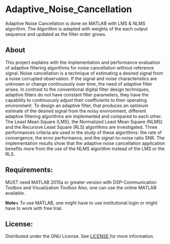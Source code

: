 # Adaptive_Noise_Cancellation
Adaptive Noise Cancellation is done on MATLAB with LMS &amp; NLMS algorithm. The Algorithm is adapted with weights of the each output sequence and updated as the filter order grows.

## About
This project explains with the implementation and performance evaluation of adaptive filtering algorithms for noise cancellation without reference signal. Noise cancellation is a technique of estimating a desired signal from a noise corrupted observation. If the signal and noise characteristics are unknown or change continuously over time, the need of adaptive filter arises. In contrast to the conventional digital filter design techniques, adaptive filters do not have constant filter parameters, they have the capability to continuously adjust their coefficients to their operating environment. To design an adaptive filter, that produces an optimum estimate of the desired signal from the noisy environment, different adaptive filtering algorithms are implemented and compared to each other. The Least Mean Square (LMS), the Normalized Least Mean Square (NLMS) and the Recursive Least Square (RLS) algorithms are investigated. Three performances criteria are used in the study of these algorithms: the rate of convergence, the error performance, and the signal-to-noise ratio SNR. The implementation results show that the adaptive noise cancellation application benefits more from the use of the NLMS algorithm instead of the LMS or the RLS.

## Requirements:

MUST need MATLAB 2015a or greater version with DSP-Communication Toolbox and Visualization Toolbox
Also, one can use the online MATLAB available.

**Note=** To use MATLAB, one might have to use institutional login or might have to work with free trial.

## License:

Distributed under the GNU License. See <a href = "https://github.com/YashvardhanG/CNN/blob/main/LICENSE"> LICENSE </a> for more information.

